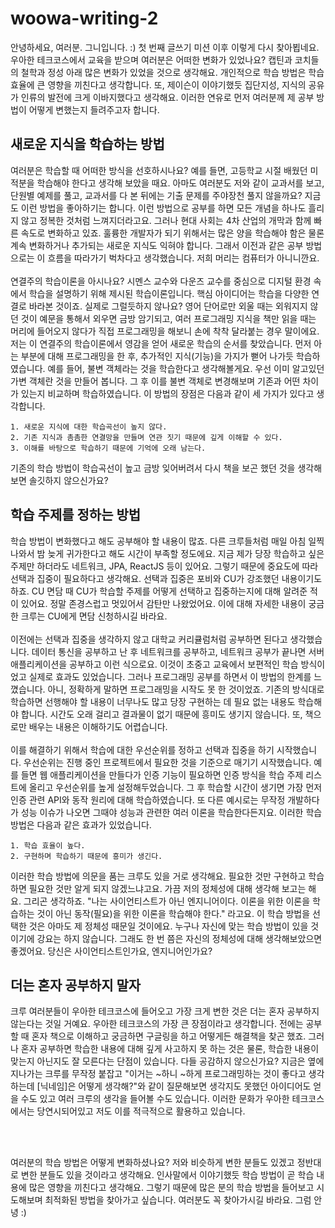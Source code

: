 # woowa-writing-2

안녕하세요, 여러분. 그니입니다. :) 첫 번째 글쓰기 미션 이후 이렇게 다시 찾아뵙네요. 우아한 테크코스에서 교육을 받으며 여러분은 어떠한 변화가 있었나요? 캡틴과 코치들의 철학과 정성 아래 많은 변화가 있었을 것으로 생각해요. 개인적으로 학습 방법은 학습 효율에 큰 영향을 끼친다고 생각합니다. 또, 제이슨이 이야기했듯 집단지성, 지식의 공유가 인류의 발전에 크게 이바지했다고 생각해요. 이러한 연유로 먼저 여러분께 제 공부 방법이 어떻게 변했는지 들려주고자 합니다.

## 새로운 지식을 학습하는 방법

여러분은 학습할 때 어떠한 방식을 선호하시나요? 예를 들면, 고등학교 시절 배웠던 미적분을 학습해야 한다고 생각해 보았을 때요. 아마도 여러분도 저와 같이 교과서를 보고, 단원별 예제를 풀고, 교과서를 다 본 뒤에는 기출 문제를 주야장천 풀지 않을까요? 지금도 이런 방법을 좋아하기는 합니다. 이런 방법으로 공부를 하면 모든 개념을 하나도 흘리지 않고 정복한 것처럼 느껴지더라고요. 그러나 현대 사회는 4차 산업의 개막과 함께 빠른 속도로 변화하고 있죠. 훌륭한 개발자가 되기 위해서는 많은 양을 학습해야 함은 물론 계속 변화하거나 추가되는 새로운 지식도 익혀야 합니다. 그래서 이전과 같은 공부 방법으로는 이 흐름을 따라가기 벅차다고 생각했습니다. 저희 머리는 컴퓨터가 아니니깐요. <br><br>
연결주의 학습이론을 아시나요? 시멘스 교수와 다운즈 교수를 중심으로 디지털 환경 속에서 학습을 설명하기 위해 제시된 학습이론입니다. 핵심 아이디어는 학습을 다양한 연결로 바라본 것이죠. 실제로 그럴듯하지 않나요? 영어 단어로만 외울 때는 외워지지 않던 것이 예문을 통해서 외우면 금방 암기되고, 여러 프로그래밍 지식을 책만 읽을 때는 머리에 들어오지 않다가 직접 프로그래밍을 해보니 손에 착착 달라붙는 경우 말이에요. 저는 이 연결주의 학습이론에서 영감을 얻어 새로운 학습의 순서를 찾았습니다. 먼저 아는 부분에 대해 프로그래밍을 한 후, 추가적인 지식(기능)을 가지가 뻗어 나가듯 학습하였습니다. 예를 들어, 불변 객체라는 것을 학습한다고 생각해볼게요. 우선 이미 알고있던 가변 객체란 것을 만들어 봅니다. 그 후 이를 불변 객체로 변경해보며 기존과 어떤 차이가 있는지 비교하며 학습하였습니다. 이 방법의 장점은 다음과 같이 세 가지가 있다고 생각합니다. 
    
    1. 새로운 지식에 대한 학습곡선이 높지 않다. 
    2. 기존 지식과 촘촘한 연결망을 만들며 연관 짓기 때문에 깊게 이해할 수 있다. 
    3. 이해를 바탕으로 학습하기 때문에 기억에 오래 남는다. 
기존의 학습 방법이 학습곡선이 높고 금방 잊어버려서 다시 책을 보곤 했던 것을 생각해보면 솔깃하지 않으신가요?

## 학습 주제를 정하는 방법
학습 방법이 변화했다고 해도 공부해야 할 내용이 많죠. 다른 크루들처럼 매일 아침 일찍 나와서 밤 늦게 귀가한다고 해도 시간이 부족할 정도에요. 지금 제가 당장 학습하고 싶은 주제만 하더라도 네트워크, JPA, ReactJS 등이 있어요. 그렇기 때문에 중요도에 따라 선택과 집중이 필요하다고 생각해요. 선택과 집중은 포비와 CU가 강조했던 내용이기도 하죠. CU 면담 때 CU가 학습할 주제를 어떻게 선택하고 집중하는지에 대해 알려준 적이 있어요. 정말 존경스럽고 멋있어서 감탄만 나왔었어요. 이에 대해 자세한 내용이 궁금한 크루는 CU에게 면담 신청하시길 바라요. <br><br>
이전에는 선택과 집중을 생각하지 않고 대학교 커리큘럼처럼 공부하면 된다고 생각했습니다. 데이터 통신을 공부하고 난 후 네트워크를 공부하고, 네트워크 공부가 끝나면 서버 애플리케이션을 공부하고 이런 식으로요. 이것이 초중고 교육에서 보편적인 학습 방식이었고 실제로 효과도 있었습니다. 그러나 프로그래밍 공부를 하면서 이 방법의 한계를 느꼈습니다. 아니, 정확하게 말하면 프로그래밍을 시작도 못 한 것이었죠. 기존의 방식대로 학습하면 선행해야 할 내용이 너무나도 많고 당장 구현하는 데 필요 없는 내용도 학습해야 합니다. 시간도 오래 걸리고 결과물이 없기 때문에 흥미도 생기지 않습니다. 또, 책으로만 배우는 내용은 이해하기도 어렵습니다. <br><br>
이를 해결하기 위해서 학습에 대한 우선순위를 정하고 선택과 집중을 하기 시작했습니다. 우선순위는 진행 중인 프로젝트에서 필요한 것을 기준으로 매기기 시작했습니다. 예를 들면 웹 애플리케이션을 만들다가 인증 기능이 필요하면 인증 방식을 학습 주제 리스트에 올리고 우선순위를 높게 설정해두었습니다. 그 후 학습할 시간이 생기면 가장 먼저 인증 관련 API와 동작 원리에 대해 학습하였습니다. 또 다른 예시로는 무작정 개발하다가 성능 이슈가 나오면 그때야 성능과 관련한 여러 이론을 학습한다든지요. 이러한 학습 방법은 다음과 같은 효과가 있었습니다. 

    1. 학습 효율이 높다. 
    2. 구현하며 학습하기 때문에 흥미가 생긴다.

이러한 학습 방법에 의문을 품는 크루도 있을 거로 생각해요. 필요한 것만 구현하고 학습하면 필요한 것만 알게 되지 않겠느냐고요. 가끔 저의 정체성에 대해 생각해 보고는 해요. 그리곤 생각하죠. "나는 사이언티스트가 아닌 엔지니어이다. 이론을 위한 이론을 학습하는 것이 아닌 동작(필요)을 위한 이론을 학습해야 한다." 라고요. 이 학습 방법을 선택한 것은 아마도 제 정체성 때문일 것이에요. 누구나 자신에 맞는 학습 방법이 있을 것이기에 강요는 하지 않습니다. 그래도 한 번 쯤은 자신의 정체성에 대해 생각해보았으면 좋겠어요. 당신은 사이언티스트인가요, 엔지니어인가요?

## 더는 혼자 공부하지 말자

크루 여러분들이 우아한 테크코스에 들어오고 가장 크게 변한 것은 더는 혼자 공부하지 않는다는 것일 거예요. 우아한 테크코스의 가장 큰 장점이라고 생각합니다. 전에는 공부할 때 혼자 책으로 이해하고 궁금하면 구글링을 하고 어떻게든 해결책을 찾곤 했죠. 그러나 혼자 공부하면 학습한 내용에 대해 깊게 사고하지 못 하는 것은 물론, 학습한 내용이 맞는지 아닌지도 잘 모른다는 단점이 있습니다. 다들 공감하지 않으신가요? 지금은 옆에 지나가는 크루를 무작정 붙잡고 "이거는 ~하니 ~하게 프로그래밍하는 것이 좋다고 생각하는데 [닉네임]은 어떻게 생각해?"와 같이 질문해보면 생각지도 못했던 아이디어도 얻을 수도 있고 여러 크루의 생각을 들어볼 수도 있습니다. 이러한 문화가 우아한 테크코스에서는 당연시되어있고 저도 이를 적극적으로 활용하고 있습니다.

<br/><br/>

여러분의 학습 방법은 어떻게 변화하셨나요? 저와 비슷하게 변한 분들도 있겠고 정반대로 변한 분들도 있을 것이라고 생각해요. 인사말에서 이야기했듯 학습 방법이 곧 학습 내용에 많은 영향을 끼친다고 생각해요. 그렇기 때문에 많은 분의 학습 방법을 들어보고 시도해보며 최적화된 방법을 찾아가고 싶습니다. 여러분도 꼭 찾아가시길 바라요. 그럼 안녕 :)